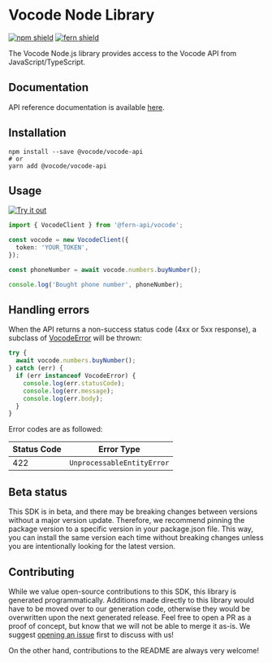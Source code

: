 # Vocode Node Library

[![npm shield](https://img.shields.io/npm/v/@vocode/vocode-api)](https://www.npmjs.com/package/@vocode/vocode-api)
[![fern shield](https://img.shields.io/badge/%F0%9F%8C%BF-SDK%20generated%20by%20Fern-brightgreen)](https://github.com/fern-api/fern)

The Vocode Node.js library provides access to the Vocode API from JavaScript/TypeScript.

## Documentation

API reference documentation is available [here](https://docs.vocode.dev/).

## Installation

```
npm install --save @vocode/vocode-api
# or
yarn add @vocode/vocode-api
```

## Usage

[![Try it out](https://developer.stackblitz.com/img/open_in_stackblitz.svg)](https://stackblitz.com/edit/typescript-example-using-sdk-built-with-fern-nuefzg?file=app.ts)

```typescript
import { VocodeClient } from '@fern-api/vocode';

const vocode = new VocodeClient({
  token: 'YOUR_TOKEN',
});

const phoneNumber = await vocode.numbers.buyNumber();

console.log('Bought phone number', phoneNumber);
```

## Handling errors

When the API returns a non-success status code (4xx or 5xx response), a subclass of [VocodeError](./src/errors/VocodeError.ts) will be thrown:

```ts
try {
  await vocode.numbers.buyNumber();
} catch (err) {
  if (err instanceof VocodeError) {
    console.log(err.statusCode);
    console.log(err.message); 
    console.log(err.body);
  }
}
```

Error codes are as followed:

| Status Code | Error Type                 |
| ----------- | -------------------------- |
| 422         | `UnprocessableEntityError` |


## Beta status

This SDK is in beta, and there may be breaking changes between versions without a major version update. Therefore, we recommend pinning the package version to a specific version in your package.json file. This way, you can install the same version each time without breaking changes unless you are intentionally looking for the latest version.

## Contributing

While we value open-source contributions to this SDK, this library is generated programmatically. Additions made directly to this library would have to be moved over to our generation code, otherwise they would be overwritten upon the next generated release. Feel free to open a PR as a proof of concept, but know that we will not be able to merge it as-is. We suggest [opening an issue](https://github.com/FlatFilers/flatfile-node/issues) first to discuss with us!

On the other hand, contributions to the README are always very welcome!
